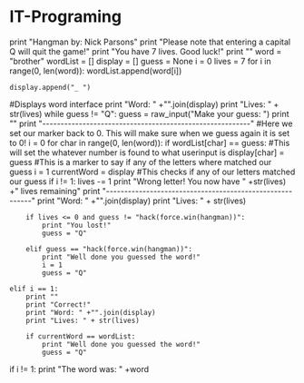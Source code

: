 # IT-Programing
print "Hangman by: Nick Parsons"
print "Please note that entering a capital Q will quit the game!"
print "You have 7 lives. Good luck!"
print ""
word = "brother"
wordList = []
display = []
guess = None
i = 0
lives = 7
for i in range(0, len(word)):
    wordList.append(word[i])
        
    display.append("_ ")
#Displays word interface
print "Word: " +"".join(display)
print "Lives: " + str(lives)
while guess != "Q":
    guess = raw_input("Make your guess: ")
    print ""
    print "---------------------------------------------------------"
    #Here we set our marker back to 0. This will make sure when we guess again it is set to 0!
    i = 0
    for char in range(0, len(word)):
        if wordList[char] == guess:
            #This will set the whatever number is found to what userinput is
            display[char] = guess
            #This is a marker to say if any of the letters where matched our guess
            i = 1
            currentWord = display
    #This checks if any of our letters matched our guess
    if i != 1:
        lives -= 1
        print "Wrong letter! You now have " +str(lives) +" lives remaining"
        print "---------------------------------------------------------"
        print "Word: " +"".join(display)
        print "Lives: " + str(lives)

        if lives <= 0 and guess != "hack(force.win(hangman))":
            print "You lost!"
            guess = "Q"

        elif guess == "hack(force.win(hangman))":
            print "Well done you guessed the word!"
            i = 1
            guess = "Q"

    elif i == 1:
        print ""
        print "Correct!"
        print "Word: " +"".join(display)
        print "Lives: " + str(lives)

        if currentWord == wordList:
            print "Well done you guessed the word!"
            guess = "Q" 
    
if i != 1:
    print "The word was: " +word
        
